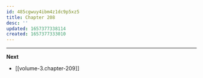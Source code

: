 ```yaml
---
id: 485cgwuy4ibm4z1dc9p5xz5
title: Chapter 208
desc: ''
updated: 1657377338114
created: 1657377333010
---
```




____

**Next**
* [[volume-3.chapter-209]]